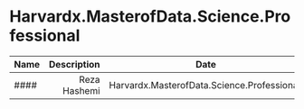 # Harvardx.MasterofData.Science.Professional

| Name | Description | Date
| :- |-------------: | :-:
#### |Reza Hashemi| Harvardx.MasterofData.Science.Professional.  | On 12th of August at 2019 01:02 A.M.
